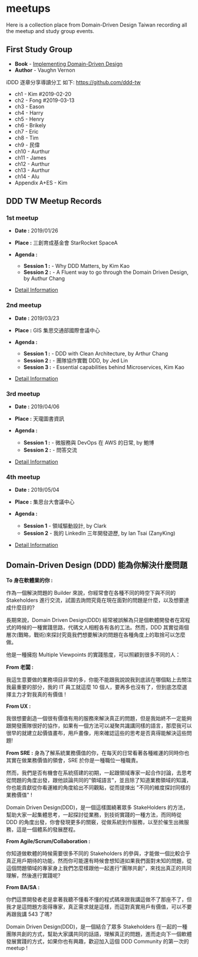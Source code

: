 # meetups
Here is a collection place from Domain-Driven Design Taiwan recording all the meetup and study group events.

## First Study Group

- **Book** - [Implementing Domain-Driven Design](https://www.oreilly.com/library/view/implementing-domain-driven-design/9780133039900/)
- **Author** - Vaughn Vernon

iDDD 逐章分享導讀分工 如下: 
https://github.com/ddd-tw

* ch1 - Kim #2019-02-20
* ch2 - Fong #2019-03-13
* ch3 - Eason
* ch4 - Harry
* ch5 - Henry
* ch6 - Brikely
* ch7 - Eric
* ch8 - Tim
* ch9 - 民偉
* ch10 - Aurthur
* ch11 - James
* ch12 - Aurthur
* ch13 - Aurthur
* ch14 - Alu
* Appendix A+ES - Kim


## DDD TW Meetup Records

### 1st meetup

- **Date :** 2019/01/26
- **Place :** 三創育成基金會 StarRocket SpaceA
- **Agenda :**
  - **Session 1 :** - Why DDD Matters, by Kim Kao
  - **Session 2 :** - A Fluent way to go through the Domain Driven Design, by Authur Chang

- [Detail Information](../master/meetup/2019-01-26-1st/README.md)

### 2nd meetup

- **Date :** 2019/03/23
- **Place :** GIS 集思交通部國際會議中心
- **Agenda :**
  - **Session 1 :** - DDD with Clean Architecture, by Arthur Chang
  - **Session 2 :** - 團隊協作實戰 DDD, by Jed Lin
  - **Session 3 :** - Essential capabilities behind Microservices, Kim Kao

- [Detail Information](../master/meetup/2019-03-23-2nd/README.md)

### 3rd meetup

- **Date :** 2019/04/06
- **Place :** 天瓏圖書資訊
- **Agenda :**
  - **Session 1 :** - 微服務與 DevOps 在 AWS 的日常, by 鮑博
  - **Session 2 :** - 問答交流

- [Detail Information](../master/meetup/2019-04-06-3rd/README.md)

### 4th meetup

- **Date :** 2019/05/04
- **Place :** 集思台大會議中心
- **Agenda :**
  - **Session 1** - 領域驅動設計, by Clark
  - **Session 2** - 我的 LinkedIn 三年開發遊歷, by Ian Tsai (ZanyKing)

- [Detail Information](../master/meetup/2019-05-04-4th/README.md)


## Domain-Driven Design (DDD) 能為你解決什麼問題

**To 身在軟體業的你 :**

作為一個解決問題的 Builder 來說，你經常會在各種不同的時空下與不同的 Stakeholders 進行交流，試圖去詢問究竟在現在面對的問題是什麼，以及想要達成什麼目的?

長期來說，Domain Driven Design(DDD) 經常被誤解為只是個軟體開發者在寫程式的時候的一種實踐思路，代碼文人相輕各有各的工法。然而，DDD 其實從兩個層次(戰略，戰術)來探討究竟我們想要解決的問題在各種角度上的取捨可以怎麼做。

他是一種擁抱 Multiple Viewpoints 的實踐態度，可以照顧到很多不同的人：

**From 老闆 :**

我這生意要做的業務項目非常的多，你能不能跟我說說我到底該在哪個點上去關注我最重要的部分，我的 IT 員工就這麼 10 個人，要再多也沒有了，但到底怎麼選擇主力才對我真的有價值 ! 

**From UX :**

我很想要創造一個很有價值有用的服務來解決真正的問題，但是我始終不一定能夠跟開發團隊很好的協作，如果有一個方法可以凝聚共識講同樣的語言，那麼我可以很早的就建立起價值畫布，用戶畫像，用來確認這些的思考是否真得能解決這些問題! 

**From SRE :**
身為了解系統業務價值的你，在每天的日常看著各種維運的同時你也其實在做業務價值的領會，SRE 於你是一種職位一種職責。

然而，我們是否有機會在系統搭建的初期，一起跟領域專家一起合作討論，去思考從問題的角度出發，跟他談論共同的"領域語言"，並且除了知道業務領域的知識，你也能貢獻從你看運維的角度給出不同觀點，從而提煉出 "不同的維度探討同樣的業務價值" !

Domain Driven Design(DDD)，是一個這樣圍繞著眾多 StakeHolders 的方法，幫助大家一起集體思考，一起探討從業務，到技術實踐的一種方法，而同時從 DDD 的角度出發，你會發現更多的關竅，從做系統到作服務，以至於催生出微服務，這是一個體系的發展歷程。

**From Agile/Scrum/Collaboration :**

你知道做軟體的時候需要很多不同的 Stakeholders 的參與，才能做一個比較合乎真正用戶期待的功能，然而你可能還有時候會想知道如果我們面對未知的問題，從這個問題領域的專家身上我們怎麼樣跟他一起進行"團隊共創"，來找出真正的共同理解，然後進行實踐呢?

**From BA/SA :**

你們這票開發者老是拿著我聽不懂看不懂的程式碼來跟我講這做不了那座不了，但我才是這問題方面得專家，真正需求就是這樣，而這對真實用戶有價值，可以不要再跟我講 543 了嗎? 

Domain Driven Design(DDD)，是一個結合了眾多 Stakeholders 在一起的一種團隊共創的方式，幫助大家講共同的話語，理解真正的問題，進而走向下一個軟體發展實踐的方式，如果你也有興趣，歡迎加入這個 DDD Community 的第一次的 meetup !